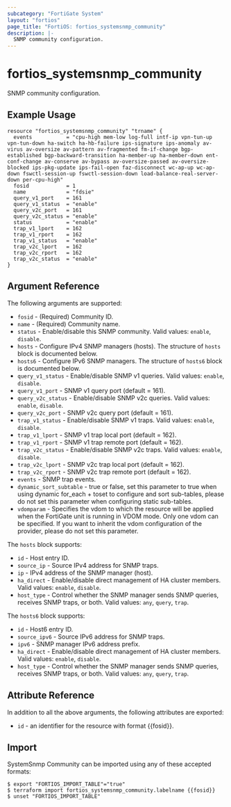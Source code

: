 ```yaml
---
subcategory: "FortiGate System"
layout: "fortios"
page_title: "FortiOS: fortios_systemsnmp_community"
description: |-
  SNMP community configuration.
---
```


# fortios_systemsnmp_community
SNMP community configuration.

## Example Usage

```hcl
resource "fortios_systemsnmp_community" "trname" {
  events           = "cpu-high mem-low log-full intf-ip vpn-tun-up vpn-tun-down ha-switch ha-hb-failure ips-signature ips-anomaly av-virus av-oversize av-pattern av-fragmented fm-if-change bgp-established bgp-backward-transition ha-member-up ha-member-down ent-conf-change av-conserve av-bypass av-oversize-passed av-oversize-blocked ips-pkg-update ips-fail-open faz-disconnect wc-ap-up wc-ap-down fswctl-session-up fswctl-session-down load-balance-real-server-down per-cpu-high"
  fosid            = 1
  name             = "fdsie"
  query_v1_port    = 161
  query_v1_status  = "enable"
  query_v2c_port   = 161
  query_v2c_status = "enable"
  status           = "enable"
  trap_v1_lport    = 162
  trap_v1_rport    = 162
  trap_v1_status   = "enable"
  trap_v2c_lport   = 162
  trap_v2c_rport   = 162
  trap_v2c_status  = "enable"
}
```

## Argument Reference

The following arguments are supported:

* `fosid` - (Required) Community ID.
* `name` - (Required) Community name.
* `status` - Enable/disable this SNMP community. Valid values: `enable`, `disable`.
* `hosts` - Configure IPv4 SNMP managers (hosts). The structure of `hosts` block is documented below.
* `hosts6` - Configure IPv6 SNMP managers. The structure of `hosts6` block is documented below.
* `query_v1_status` - Enable/disable SNMP v1 queries. Valid values: `enable`, `disable`.
* `query_v1_port` - SNMP v1 query port (default = 161).
* `query_v2c_status` - Enable/disable SNMP v2c queries. Valid values: `enable`, `disable`.
* `query_v2c_port` - SNMP v2c query port (default = 161).
* `trap_v1_status` - Enable/disable SNMP v1 traps. Valid values: `enable`, `disable`.
* `trap_v1_lport` - SNMP v1 trap local port (default = 162).
* `trap_v1_rport` - SNMP v1 trap remote port (default = 162).
* `trap_v2c_status` - Enable/disable SNMP v2c traps. Valid values: `enable`, `disable`.
* `trap_v2c_lport` - SNMP v2c trap local port (default = 162).
* `trap_v2c_rport` - SNMP v2c trap remote port (default = 162).
* `events` - SNMP trap events.
* `dynamic_sort_subtable` - true or false, set this parameter to true when using dynamic for_each + toset to configure and sort sub-tables, please do not set this parameter when configuring static sub-tables.
* `vdomparam` - Specifies the vdom to which the resource will be applied when the FortiGate unit is running in VDOM mode. Only one vdom can be specified. If you want to inherit the vdom configuration of the provider, please do not set this parameter.

The `hosts` block supports:

* `id` - Host entry ID.
* `source_ip` - Source IPv4 address for SNMP traps.
* `ip` - IPv4 address of the SNMP manager (host).
* `ha_direct` - Enable/disable direct management of HA cluster members. Valid values: `enable`, `disable`.
* `host_type` - Control whether the SNMP manager sends SNMP queries, receives SNMP traps, or both. Valid values: `any`, `query`, `trap`.

The `hosts6` block supports:

* `id` - Host6 entry ID.
* `source_ipv6` - Source IPv6 address for SNMP traps.
* `ipv6` - SNMP manager IPv6 address prefix.
* `ha_direct` - Enable/disable direct management of HA cluster members. Valid values: `enable`, `disable`.
* `host_type` - Control whether the SNMP manager sends SNMP queries, receives SNMP traps, or both. Valid values: `any`, `query`, `trap`.


## Attribute Reference

In addition to all the above arguments, the following attributes are exported:
* `id` - an identifier for the resource with format {{fosid}}.

## Import

SystemSnmp Community can be imported using any of these accepted formats:
```
$ export "FORTIOS_IMPORT_TABLE"="true"
$ terraform import fortios_systemsnmp_community.labelname {{fosid}}
$ unset "FORTIOS_IMPORT_TABLE"
```
